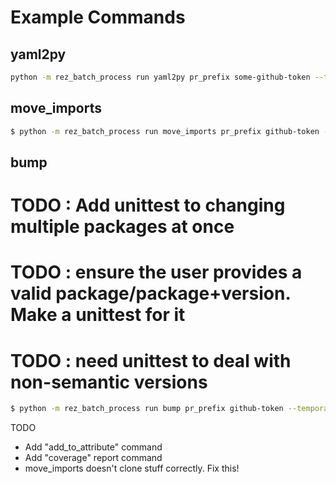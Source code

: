 # Example Commands
## yaml2py

```sh
python -m rez_batch_process run yaml2py pr_prefix some-github-token --temporary-directory /tmp/place --keep-temporary-files                                                                 
```


## move_imports

```sh
$ python -m rez_batch_process run move_imports pr_prefix github-token --temporary-directory /tmp/place3 --keep-temporary-files --why "asdfomthing" --arguments "'. foo,bar' --requirements foo_package,bar --deprecate existing,foo"
```

## bump

# TODO : Add unittest to changing multiple packages at once
# TODO : ensure the user provides a valid package/package+version. Make a unittest for it
# TODO : need unittest to deal with non-semantic versions

```sh
$ python -m rez_batch_process run bump pr_prefix github-token --temporary-directory /tmp/place3 --keep-temporary-files --packages my_package-1+<2 --instructions `cat instructions.txt` --search-paths /some/path/that/includes/my_package/here
```



TODO
 - Add "add_to_attribute" command
 - Add "coverage" report command
 - move_imports doesn't clone stuff correctly. Fix this!
